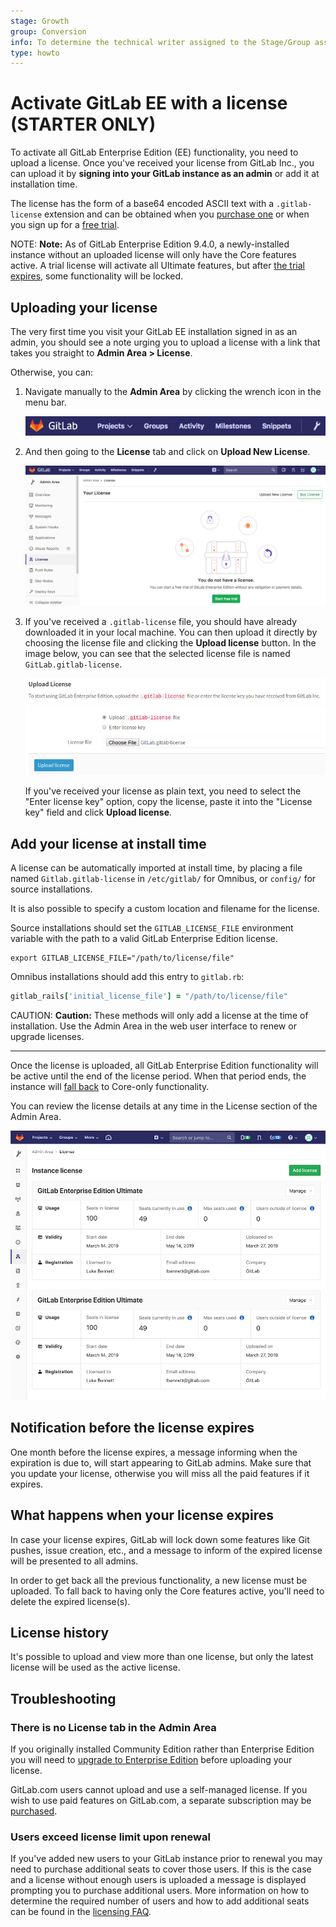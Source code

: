 ```yaml
---
stage: Growth
group: Conversion
info: To determine the technical writer assigned to the Stage/Group associated with this page, see https://about.gitlab.com/handbook/engineering/ux/technical-writing/#designated-technical-writers
type: howto
---
```


# Activate GitLab EE with a license **(STARTER ONLY)**

To activate all GitLab Enterprise Edition (EE) functionality, you need to upload
a license. Once you've received your license from GitLab Inc., you can upload it
by **signing into your GitLab instance as an admin** or add it at
installation time.

The license has the form of a base64 encoded ASCII text with a `.gitlab-license`
extension and can be obtained when you [purchase one](https://about.gitlab.com/pricing/) or when you sign
up for a [free trial](https://about.gitlab.com/free-trial/).

NOTE: **Note:**
As of GitLab Enterprise Edition 9.4.0, a newly-installed instance without an
uploaded license will only have the Core features active. A trial license will
activate all Ultimate features, but after
[the trial expires](#what-happens-when-your-license-expires), some functionality
will be locked.

## Uploading your license

The very first time you visit your GitLab EE installation signed in as an admin,
you should see a note urging you to upload a license with a link that takes you
straight to **Admin Area > License**.

Otherwise, you can:

1. Navigate manually to the **Admin Area** by clicking the wrench icon in the menu bar.

   ![Admin Area icon](img/admin_wrench.png)

1. And then going to the **License** tab and click on **Upload New License**.

   ![License Admin Area](img/license_admin_area.png)

1. If you've received a `.gitlab-license` file, you should have already downloaded
   it in your local machine. You can then upload it directly by choosing the
   license file and clicking the **Upload license** button. In the image below,
   you can see that the selected license file is named `GitLab.gitlab-license`.

   ![Upload license](img/license_upload.png)

   If you've received your license as plain text, you need to select the
   "Enter license key" option, copy the license, paste it into the "License key"
   field and click **Upload license**.

## Add your license at install time

A license can be automatically imported at install time, by placing a file named
`Gitlab.gitlab-license` in `/etc/gitlab/` for Omnibus, or `config/` for source installations.

It is also possible to specify a custom location and filename for the license.

Source installations should set the `GITLAB_LICENSE_FILE` environment
variable with the path to a valid GitLab Enterprise Edition license.

```shell
export GITLAB_LICENSE_FILE="/path/to/license/file"
```

Omnibus installations should add this entry to `gitlab.rb`:

```ruby
gitlab_rails['initial_license_file'] = "/path/to/license/file"
```

CAUTION: **Caution:**
These methods will only add a license at the time of installation. Use the
Admin Area in the web user interface to renew or upgrade licenses.

---

Once the license is uploaded, all GitLab Enterprise Edition functionality
will be active until the end of the license period. When that period ends, the
instance will [fall back](#what-happens-when-your-license-expires) to Core-only
functionality.

You can review the license details at any time in the License section of the
Admin Area.

![License details](img/license_details.png)

## Notification before the license expires

One month before the license expires, a message informing when the expiration
is due to, will start appearing to GitLab admins. Make sure that you update your
license, otherwise you will miss all the paid features if it expires.

## What happens when your license expires

In case your license expires, GitLab will lock down some features like Git pushes,
issue creation, etc., and a message to inform of the expired license will be
presented to all admins.

In order to get back all the previous functionality, a new license must be uploaded.
To fall back to having only the Core features active, you'll need to delete the
expired license(s).

## License history

It's possible to upload and view more than one license,
but only the latest license will be used as the active license.

## Troubleshooting

### There is no License tab in the Admin Area

If you originally installed Community Edition rather than Enterprise Edition you will need to
[upgrade to Enterprise Edition](../../update/README.md#community-to-enterprise-edition)
before uploading your license.

GitLab.com users cannot upload and use a self-managed license. If you
wish to use paid features on GitLab.com, a separate subscription may be
[purchased](../../subscriptions/index.md#subscribe-to-gitlabcom).

### Users exceed license limit upon renewal

If you've added new users to your GitLab instance prior to renewal you may need to
purchase additional seats to cover those users. If this is the case and a license
without enough users is uploaded a message is displayed prompting you to purchase
additional users. More information on how to determine the required number of users
and how to add additional seats can be found in the
[licensing FAQ](https://about.gitlab.com/pricing/licensing-faq/).
